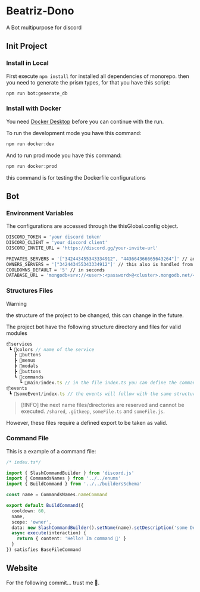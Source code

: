 # Beatriz-Dono

A Bot multipurpose for discord

## Init Project

### Install in Local

First execute `npm install` for installed all dependencies of monorepo.
then you need to generate the prism types, for that you have this script:

``` bash
npm run bot:generate_db
```

### Install with Docker

You need [Docker Desktop][docker_desktop] before you can continue with the run.

To run the development mode you have this command:

```bash
npm run docker:dev
```

And to run prod mode you have this command:

```bash
npm run docker:prod
```

this command is for testing the Dockerfile configurations

## Bot

### Environment Variables

The configurations are accessed through the thisGlobal.config object.

```bash
DISCORD_TOKEN = 'your discord token'
DISCORD_CLIENT = 'your discord client'
DISCORD_INVITE_URL = 'https://discord.gg/your-invite-url'

PRIVATES_SERVERS = '["342443455343334912", "443664366665643264"]' // add your private servers ids base, keep in mind that this is handled from db
OWNERS_SERVERS = '["342443455343334912"]' // this also is handled from db
COOLDOWNS_DEFAULT = '5' // in seconds
DATABASE_URL = 'mongodb+srv://<user>:<password>@<cluster>.mongodb.net/<database>?retryWrites=true&w=majority' // add your mongodb url
```

### Structures Files

> [!WARNING]
> the structure of the project to be changed, this can change in the future.

The project bot have the following structure directory and files for valid modules

``` js
📦services
 ┗ 📂colors // name of the service 
   ┣ 📂buttons 
   ┣ 📂menus
   ┣ 📂modals
   ┣ 📂buttons
   ┗ 📂commands
     ┗ 📂main/index.ts // in the file index.ts you can define the command, use main as reference to the main command
📦events
 ┗ 📂someEvent/index.ts // the events will follow with the same structure.
```

> [!INFO]
> the next name files/directories are reserved and cannot be executed.
> `/shared`, `.gitkeep`, `someFile.ts` and `someFile.js`.

However, these files require a defined export to be taken as valid.

### Command File

This is a example of a command file:

```typescript
/* index.ts*/

import { SlashCommandBuilder } from 'discord.js'
import { CommandsNames } from '../../enums'
import { BuildCommand } from '../../buildersSchema'

const name = CommandsNames.nameCommand

export default BuildCommand({
  cooldown: 60,
  name,
  scope: 'owner',
  data: new SlashCommandBuilder().setName(name).setDescription('some Description'),
  async execute(interaction) {
    return { content: 'Hello! Im command 🎁' }
  }
}) satisfies BaseFileCommand
```

## Website

For the following commit... trust me 🫡.

[docker_desktop]:https://www.docker.com/products/docker-desktop/
